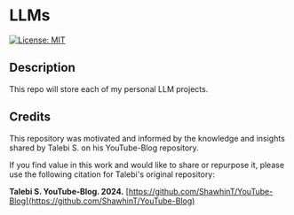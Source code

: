 # LLMs

[![License: MIT](https://img.shields.io/badge/License-MIT-yellow.svg)](https://opensource.org/licenses/MIT)
  
## Description
This repo will store each of my personal LLM projects.

## Credits
This repository was motivated and informed by the knowledge and insights shared by Talebi S. on his YouTube-Blog repository. 

If you find value in this work and would like to share or repurpose it, please use the following citation for Talebi's original repository:  

**Talebi S. YouTube-Blog. 2024.** [https://github.com/ShawhinT/YouTube-Blog](https://github.com/ShawhinT/YouTube-Blog)
